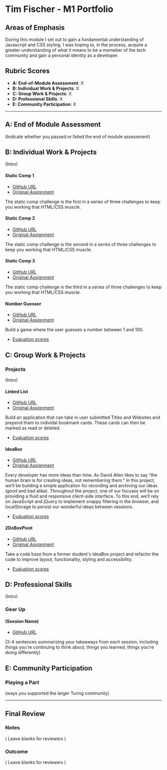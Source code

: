 # Tim Fischer - M1 Portfolio

## Areas of Emphasis

 During this module I set out to gain a fundamental understanding of Javascript and CSS styling. I was hoping to, in the process, acquire a greater understanding of what it means to be a memeber of the tech community and gain a personal identity as a developer.

## Rubric Scores

* **A: End-of-Module Assessment**: X
* **B: Individual Work & Projects**: X
* **C: Group Work & Projects**: X
* **D: Professional Skills**: X
* **E: Community Participation**: X

-----------------------

## A: End of Module Assessment

(Indicate whether you passed or failed the end of module assessment)


## B: Individual Work & Projects

(Intro)

#### Static Comp 1

* [GitHub URL](https://github.com/TFisch/TF-comp-challenge-1)
* [Original Assignment](http://frontend.turing.io/projects/m1-static-comp-1.html)

The static comp challenge is the first in a series of three challenges to keep you working that HTML/CSS muscle.

#### Static Comp 2

* [GitHub URL](https://github.com/TFisch/tf-comp-challenge-2)
* [Original Assignment](http://frontend.turing.io/projects/m1-static-comp-2.html)

The static comp challenge is the second in a series of three challenges to keep you working that HTML/CSS muscle.

#### Static Comp 3

* [GitHub URL](https://github.com/TFisch/tf-comp-challenge-3)
* [Original Assignment](http://frontend.turing.io/projects/m1-static-comp-3.html)

The static comp challenge is the third in a series of three challenges to keep you working that HTML/CSS muscle.

#### Number Guesser

* [GitHub URL](https://github.com/TFisch/number-guesser)
* [Original Assignment](http://frontend.turing.io/projects/number-guesser.html)

Build a game where the user guesses a number between 1 and 100.

* [Evaluation scores](https://github.com/turingschool/front-end-submissions-public/blob/master/1804/mod-1/number-guesser/tim-fischer.md
)

## C: Group Work & Projects

### Projects

(Intro)

#### Linked List

* [GitHub URL](https://github.com/Alexbruce1/Linked-List)
* [Original Assignment](http://frontend.turing.io/projects/linked-list.html)

Build an application that can take in user submitted Titles and Websites and prepend them to individal bookmark cards. These cards can then be marked as read or deleted.

* [Evaluation scores](https://github.com/turingschool/front-end-submissions-public/blob/master/1804/mod-1/linked-list/tim-alex.md)


#### IdeaBox

* [GitHub URL](https://github.com/brandonfiebiger/idea-box)
* [Original Assignment](http://frontend.turing.io/projects/ideabox.html)

Every developer has more ideas than time. As David Allen likes to say “the human brain is for creating ideas, not remembering them.” In this project, we’ll be building a simple application for recording and archiving our ideas (good and bad alike). Throughout the project, one of our focuses will be on providing a fluid and responsive client-side interface. To this end, we’ll rely on JavaScript and jQuery to implement snappy filtering in the browser, and localStorage to persist our wonderful ideas between sessions.

* [Evaluation scores](https://github.com/turingschool/front-end-submissions-public/blob/master/1804/mod-1/idea-box/brandonf-tim.md)

#### 2DoBoxPivot

* [GitHub URL](https://github.com/GraySmith00/2DoBox-Pivot)
* [Original Assignment](http://frontend.turing.io/projects/2DoBox-Pivot-Mod1.html)

Take a code base from a former student's IdeaBox project and refactor the code to improve layout, functionality, styling and accessibility.

* [Evaluation scores](https://github.com/turingschool/front-end-submissions-public/blob/master/1804/mod-1/to-do-box/gray-timf.md)


## D: Professional Skills
(Intro)

### Gear Up
#### (Session Name)

* [GitHub URL]()

(3-4 sentences summarizing your takeaways from _each_ session, including things you're continuing to think about, things you learned, things you're doing differently)

## E: Community Participation

### Playing a Part

(ways you supported the larger Turing community)

------------------

## Final Review

### Notes

( Leave blanks for reviewers )

### Outcome

( Leave blanks for reviewers )
